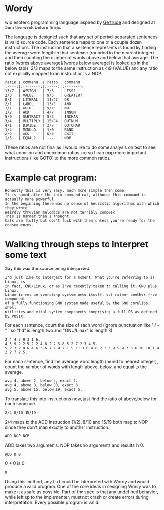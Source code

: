 # Wordy
wip esoteric programming language inspired by [Gertrude](http://p-nand-q.com/programming/languages/gplz/gertrude.html) and designed at 3am the week before finals.

The language is designed such that any set of period-separated sentences is valid source code. Each sentence maps to one of a couple dozen instructions. The instruction that a sentence represents is found by finding the average word length in that sentence (rounded to the nearest integer) and then counting the number of words above and below that average. The ratio [words above average]/[words below average] is looked up in the below table. 2/3 maps to the same instruction as 4/9 (VALUE) and any ratio not explicitly mapped to an instruction is a NOP.

    ratio | command  | ratio | command 
    :----:|:--------:|:-----:|:--------:
    13/7  | ASSIGN   | 7/3   | LESS?   
    2/3   | VALUE    | 9/5   | GREATER?
    0/1   | LITERAL  | 11/17 | OR      
    2/1   | LABEL    | 13/3  | AND     
    1/1   | GOTO     | 5/13  | NOT     
    1/2   | ADD      | 4/7   | INNUM   
    5/9   | SUBTRACT | 5/2   | INCHAR  
    3/4   | MULTIPLY | 15/14 | OUTNUM  
    4/1   | DIVIDE   | 3/7   | OUTCHAR 
    1/4   | MODULO   | 1/0   | RAND    
    2/9   | ABS      | 5/3   | EXIT    
    1/5   | EQUAL?   | ---   | NOP     

These ratios are not final as I would like to do some analysis on text to see what common and uncommon ratios are so I can map more important instructions (like GOTO) to the more common ratios.

# Example cat program:
    Honestly this is very easy, much more simple than some.
    It is named after the Unix command cat, although this command is actually more powerful.
    In the beginning there was no sense of heuristic algorithms with which they wrote.
    Weirdly thruvian melodics are not terribly complex.
    This is harder than I thought.
    Cats are fluffy but don't fuck with them unless you're ready for the consequences.

# Walking through steps to interpret some text

Say this was the source being interpreted:

    I'd just like to interject for a moment. What you're referring to as Linux, is
    in fact, GNU/Linux, or as I've recently taken to calling it, GNU plus Linux.
    Linux is not an operating system unto itself, but rather another free component
    of a fully functioning GNU system made useful by the GNU corelibs, shell
    utilities and vital system components comprising a full OS as defined by POSIX.

For each sentence, count the size of each word (ignore punctuation like ' / - " . so "I'd" is length two and "GNU/Linux" is length 8)

    2 4 4 2 9 3 1 6.
    4 5 9 2 2 5 2 2 4 8 2 2 3 8 5 2 7 2 3 4 5.
    5 2 3 2 9 6 4 6 3 6 7 4 9 2 1 5 11 3 6 4 6 2 3 3 8 5 9 3 5 6 10 10 1 4 2 2 7 2 5.

For each sentence, find the average word length (round to nearest integer), count the number of words with length above, below, and equal to the average.

    avg 4, above 2, below 4, exact 2.
    avg 4, above 8, below 10, exact 3.
    avg 5, above 15, below 19, exact 5.

To translate this into instructions now, just find the ratio of above/below for each sentence.

    2/4 8/10 15/19

2/4 maps to the ADD instruction (1/2). 8/10 and 15/19 both map to NOP since they don't map exactly to another instruction.

    ADD NOP NOP

ADD takes two arguments. NOP takes no arguments and results in 0.

    ADD 0 0

0 + 0 is 0

    0

Using this method, any text could be interpreted with Wordy and would produce a valid program. One of the core ideas in designing Wordy was to make it as safe as possible. Part of the spec is that any undefined behavior, while left up to the implementer, must not crash or create errors during interpretation. Every possible program is valid.
